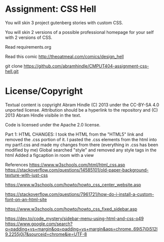 Assignment: CSS Hell
====================

You will skin 3 project gutenberg stories with custom CSS.

You will skin 2 versions of a possible professional homepage for your
self with 2 versions of CSS.

Read requirements.org

Read this comic http://theoatmeal.com/comics/design_hell

git clone https://github.com/abramhindle/CMPUT404-assignment-css-hell.git

License/Copyright
=================

Textual content is copyright Abram Hindle (C) 2013 under the CC-BY-SA
4.0 unported license. Attribution should be a hyperlink to the
repository and (C) 2013 Abram Hindle visibile in the text.

Code is licensed under the Apache 2.0 license.

Part 1:
HTML CHANGES: 
I took the HTML from the "HTML5" link and removed the .css portion of it. I pasted the .css elements from the html into my part1.css and made my changes from there (everything in .css has been modified by me)
Global searched "style" and removed any style tags in the html
Added a figcaption in room with a view

References
https://www.w3schools.com/html/html_css.asp
https://stackoverflow.com/questions/14585101/old-paper-background-texture-with-just-css

https://www.w3schools.com/howto/howto_css_center_website.asp

https://stackoverflow.com/questions/7961721/how-do-i-install-a-custom-font-on-an-html-site

https://www.w3schools.com/howto/howto_css_fixed_sidebar.asp

https://dev.to/code_mystery/sidebar-menu-using-html-and-css-o49
https://www.google.com/search?q=padding+vs+margin&oq=padding+vs+margin&aqs=chrome..69i57j0i512l9.2255j0j7&sourceid=chrome&ie=UTF-8
